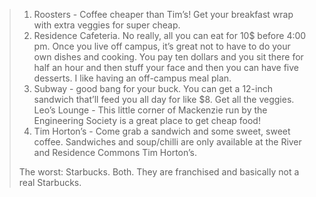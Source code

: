 > 1. Roosters - Coffee cheaper than Tim’s! Get your breakfast wrap with extra veggies for super cheap.
> 2. Residence Cafeteria.  No really, all you can eat for 10$ before 4:00 pm.  Once you live off campus, it’s great not to have to do your own dishes and cooking. You pay ten dollars and you sit there for half an hour and then stuff your face and then you can have five desserts. I like having an off-campus meal plan.
> 3. Subway - good bang for your buck. You can get a 12-inch sandwich that’ll feed you all day for like $8. Get all the veggies.
Leo’s Lounge - This little corner of Mackenzie run by the Engineering Society is a great place to get cheap food!
> 4. Tim Horton’s - Come grab a sandwich and some sweet, sweet coffee. Sandwiches and soup/chilli are only available at the River and Residence Commons Tim Horton’s.
> <p>The worst: Starbucks.  Both. They are franchised and basically not a real Starbucks.</p>

